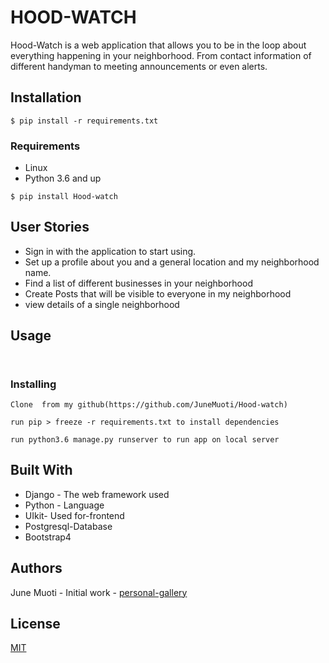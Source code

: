 # HOOD-WATCH

Hood-Watch is a web application that allows you to be in the loop about everything happening in your neighborhood. From contact information of different handyman to meeting announcements or even alerts.

## Installation
`$ pip install -r requirements.txt`

### Requirements
* Linux
* Python 3.6 and up

`$ pip install Hood-watch`
## User Stories

* Sign in with the application to start using.
* Set up a profile about you and a general location and my neighborhood name.
* Find a list of different businesses in your neighborhood
* Create Posts that will be visible to everyone in my neighborhood
* view details of a single neighborhood

## Usage

```Find a list of different businesses in your neighborhood
```
```Find Contact Information for the health department and Police authorities near your neighborhood
```
### Installing
```
Clone  from my github(https://github.com/JuneMuoti/Hood-watch)
```
```
run pip > freeze -r requirements.txt to install dependencies
```
```
run python3.6 manage.py runserver to run app on local server
```


## Built With

* Django - The web framework used
* Python - Language
* UIkit- Used for-frontend
* Postgresql-Database
* Bootstrap4
## Authors

June Muoti - Initial work - [personal-gallery](https://github.com/JuneMuoti/Hood-watch)


## License
[MIT](https://choosealicense.com/licenses/mit/)
